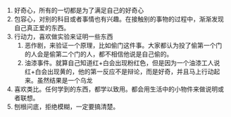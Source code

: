 1. 好奇心，所有的一切都是为了满足自己的好奇心
2. 包容心，对别的科目或者事情也有兴趣。在接触别的事物的过程中，渐渐发现自己真正爱的东西。
3. 行动力，喜欢做实验来证明一些东西
    1. 恶作剧，来验证一个原理，比如偷门这件事。大家都认为投了偷第一个门的人会是偷第二个门的人，都不相信他说是自己偷的。
    2. 油漆事件。就算自己知道红+白会出现粉红色，但是因为一个油漆工人说红+白会出现黄的，他的第一反应不是辩论，而是好奇，并且马上行动起来。虽然结果是一个乌龙
4. 喜欢类比。任何学到的东西，都学以致用。都会用生活中的小物件来做说明或者联想。
5. 刨根问底，拒绝模糊，一定要搞清楚。